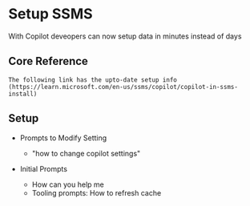 # Setup SSMS

With Copilot deveopers can now setup data in minutes instead of days


## Core Reference
	The following link has the upto-date setup info
	(https://learn.microsoft.com/en-us/ssms/copilot/copilot-in-ssms-install)

## Setup 
* Prompts to Modify Setting
    * "how to change copilot settings"

* Initial Prompts
	* How can you help me
 	* Tooling prompts: How to refresh cache


